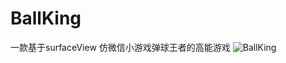 # BallKing
一款基于surfaceView 仿微信小游戏弹球王者的高能游戏
![BallKing](http://img2.imgtn.bdimg.com/it/u=4045053342,2052749244&fm=27&gp=0.jpg)
